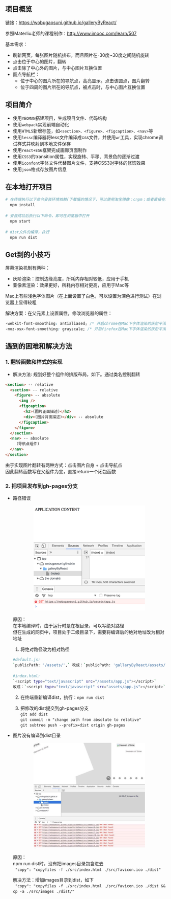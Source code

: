 ## 项目概览
链接：https://wobugaosuni.github.io/galleryByReact/ <br />

参照Materliu老师的课程制作：http://www.imooc.com/learn/507 <br />

基本需求：
- 刷新网页，每张图片随机排布，而且图片在-30度~30度之间随机旋转
- 点击位于中心的图片，翻转
- 点击除了中心外的图片，与中心图片互换位置
- 圆点导航栏：
  - 位于中心的图片所在的导航点，高亮显示。点击该圆点，图片翻转
  - 位于四周的图片所在的导航点，被点击时，与中心图片互换位置


## 项目简介
- 使用`YEOMAN`搭建项目，生成项目文件、代码结构
- 使用`webpack`实现前端自动化
- 使用`HTML5`新增标签，如`<section>、<figure>、<figcaption>、<nav>`等
- 使用`lessc`编译器将less文件编译成css文件，并使用`wr`工具，实现chrome调试样式并映射到本地文件保存
- 使用`react+ES6`框架完成画廊页面制作
- 使用`CSS3`的transition属性，实现旋转、平移、背景色的逐渐过渡
- 使用`iconfont`字体文件代替图片文件，支持CSS3对字体的修饰效果
- 使用`json`格式存放图片信息


## 在本地打开项目
```bash
# 在终端执行以下命令安装环境依赖(下载慢的情况下，可以使用淘宝镜像：cnpm；或者直接在终端使用代理翻墙)
  npm install

# 安装成功后执行以下命令，即可在浏览器中打开
  npm start

# dist文件的编译，执行
  npm run dist
```


## Get到的小技巧
屏幕渲染机制有两种：
- 灰阶渲染：控制边缘亮度，所耗内存相对较低，应用于手机
- 亚像素渲染：效果更好，所耗内存相对更高，应用于Mac等

Mac上有些浅色字体图片（在上面设置了白色，可以设置为深色进行测试）在浏览器上显得较粗  <br />

解决方案：在父元素上设置属性，修改浏览器的属性：  <br />

```css
-webkit-font-smoothing: antialiased; /* 开启chrome在Mac下字体渲染的灰阶平滑 */  <br />
-moz-osx-font-smoothing: grayscale; /* 开启firefox在Mac下字体渲染的灰阶平滑 */
```


## 遇到的困难和解决方法
### 1. 翻转函数和样式的实现
  - 解决方法: 规划好整个组件的排版布局，如下。通过类名控制翻转

  ```html
  <section> -- relative
    <section> -- relative
      <figure> -- absolute
        <img />
        <figcaption>
          <h2>(图片正面描述)</h2>
          <div>(图片背面描述)</div> -- absolute
        </figcaption>
      </figure>
    </section>
    <nav> -- absolute
      （导航点组件)
    </nav>
  </section>
  ```
  由于实现图片翻转有两种方式：点击图片自身 + 点击导航点 <br />
  因此翻转函数写在父组件为宜，直接return一个闭包函数

### 2. 把项目发布到gh-pages分支
  - 路径错误

    <div align=center><img src="src/images/error.jpeg" width="350" alt="error" /></div>

    原因：<br />
    在本地编译时，由于运行时是在根目录，可以写绝对路径 <br />
    但在生成的网页中，项目处于二级目录下，需要将编译后的绝对地址改为相对地址 <br />

    1. 将绝对路径改为相对路径
    ```bash
    #default.js:
    `publicPath: '/assets/',` 改成：`publicPath: 'gallaryByReact/assets/',`

    #index.html:
    `<script type="text/javascript" src="/assets/app.js"></script>`
    改成：`<script type="text/javascript" src="assets/app.js"></script>`
    ```

    2. 在终端重新编译dist，执行：`npm run dist`

    3. 把修改的dist提交到gh-pages分支 <br />
    `git add dist` <br />
    `git commit -m "change path from absolute to relative"` <br />
    `git subtree push --prefix=dist origin gh-pages`


  - 图片没有编译到dist目录

    <div align=center><img src="src/images/error2.jpeg" width="350" alt="error" /></div>

    原因：<br />
    npm run dist时，没有把images目录包含进去 <br />
    ` "copy": "copyfiles -f ./src/index.html ./src/favicon.ico ./dist"` <br />

    解决方法：增加images目录到dist，如下 <br />
    ` "copy": "copyfiles -f ./src/index.html ./src/favicon.ico ./dist && cp -a ./src/images ./dist/"`
